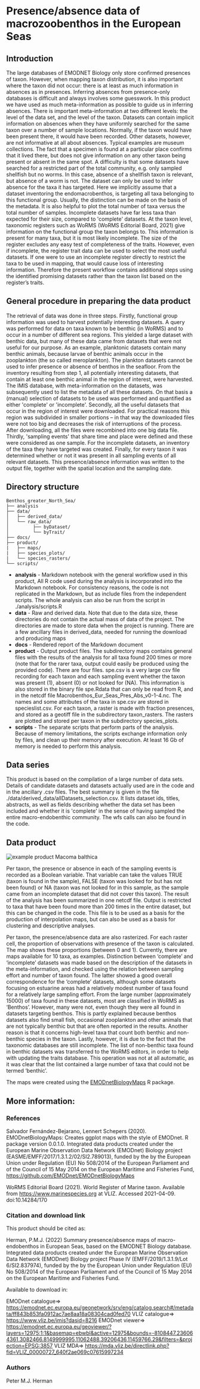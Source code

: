 # Presence/absence data of macrozoobenthos in the European Seas

## Introduction

The large databases of EMODNET Biology only store confirmed presences of taxon. However, when mapping taxon distribution, it is also important where the taxon did not occur: there is at least as much information in absences as in presences. Inferring absences from presence-only databases is difficult and always involves some guesswork.
In this product we have used as much meta-information as possible to guide us in inferring absences. There is important meta-information at two different levels: the level of the data set, and the level of the taxon. 
Datasets can contain implicit information on absences when they have uniformly searched for the same taxon over a number of sample locations. Normally, if the taxon would have been present there, it would have been recorded. Other datasets, however, are not informative at all about absences. Typical examples are museum collections. The fact that a specimen is found at a particular place confirms that it lived there, but does not give information on any other taxon being present or absent in the same spot. A difficulty is that some datasets have searched for a restricted part of the total community, e.g. only sampled shellfish but no worms. In this case, absence of a shellfish taxon is relevant, but absence of a worm is not. The dataset can only be used to infer absence for the taxa it has targeted. Here we implicitly assume that a dataset inventoring the endomacrobenthos, is targeting all taxa belonging to this functional group. Usually, the distinction can be made on the basis of the metadata. It is also helpful to plot the total number of taxa versus the total number of samples. Incomplete datasets have far less taxa than expected for their size, compared to 'complete' datasets.
At the taxon level, taxonomic registers such as WoRMS (WoRMS Editorial Board, 2021) give information on the functional group the taxon belongs to. This information is present for many taxa, but it is most likely incomplete. The size of the register excludes any easy test of completeness of the traits. However, even if incomplete, the register trait data can be used to select the most useful datasets. If one were to use an incomplete register directly to restrict the taxa to be used in mapping, that would cause loss of interesting information. Therefore the present workflow contains additional steps using the identified promising datasets rather than the taxon list based on the register’s traits.

## General procedure in preparing the data product

The retrieval of data was done in three steps. Firstly, functional group information was used to harvest potentially interesting datasets. A query was performed for data on taxa known to be benthic (in WoRMS) and to occur in a number of different sea regions. This yielded a large dataset with benthic data, but many of these data came from datasets that were not useful for our purpose. As an example, planktonic datasets contain many benthic animals, because larvae of benthic animals occur in the zooplankton (the so called meroplankton). The plankton datasets cannot be used to infer presence or absence of benthos in the seafloor. From the inventory resulting from step 1, all potentially interesting datasets, that contain at least one benthic animal in the region of interest, were harvested. The IMIS database, with meta-information on the datasets, was subsequently used to list the metadata of all these datasets. On that basis a (manual) selection of datasets to be used was performed and quantified as either 'complete' or 'incomplete'. 
Secondly, all the useful datasets that occur in the region of interest were downloaded. For practical reasons this region was subdivided in smaller portions – in that way the downloaded files were not too big and decreases the risk of interruptions of the process. After downloading, all the files were recombined into one big data file.
Thirdly, 'sampling events' that share time and place were defined and these were considered as one sample. For the incomplete datasets, an inventory of the taxa they have targeted was created. Finally, for every taxon it was determined whether or not it was present in all sampling events of all relevant datasets. This presence/absence information was written to the output file, together with the spatial location and the sampling date. 

## Directory structure

```
Benthos_greater_North_Sea/
├── analysis
├── data/
│   ├── derived_data/
│   └── raw_data/
│         ├── byDataset/
│         └── byTrait/
├── docs/
├── product/
|   ├── maps/ 
|   ├── species_plots/ 
|   └── species_rasters/
└── scripts/
```

* **analysis** - Markdown notebook with the general workflow used in this product, All R code used during the analysis is incorporated into the Markdown notebook. For consistency reasons, the code is not replicated in the Markdown, but as include files from the independent scripts. The whole analysis can also be run from the script in ./analysis/scripts.R
* **data** - Raw and derived data. Note that due to the data size, these directories do not contain the actual mass of data of the project. The directories are made to store data when the project is running. There are a few ancillary files in derived_data, needed for running the download and producing maps
* **docs** - Rendered report of the Markdown document
* **product** - Output product files. The subdirectory maps contains general files with the results of the analysis for all taxa found 200 times or more (note that for the rarer taxa, output could easily be produced using the provided code). There are four files. spe.csv is a very large csv file recording for each taxon and each sampling event whether the taxon was present (1), absent (0) or not looked for (NA). This information is also stored in the binary file spe.Rdata that can only be read from R, and in the netcdf file Macrobenthos_Eur_Seas_Pres_Abs_v0-1-4.nc. The names and some attributes of the taxa in spe.csv are stored in specieslist.csv. For each taxon, a raster is made with fraction presences, and stored as a geotiff file in the subdirectory taxon_rasters. The rasters are plotted and stored per taxon in the subdirectory species_plots.
* **scripts** - The separate scripts that perform parts of the analysis. Because of memory limitations, the scripts exchange information only by files, and clean up their memory after execution. At least 16 Gb of memory is needed to perform this analysis.

## Data series

This product is based on the compilation of a large number of data sets. Details of candidate datasets and datasets actually used are in the code and in the ancillary .csv files. The best summary is given in the file ./data/derived_data/allDatasets_selection.csv. It lists dataset ids, titles, abstracts, as well as fields describing whether the data set has been included and whether it is 'complete' in the sense of having sampled the entire macro-endobenthic community.
The wfs calls can also be found in the code.

## Data product

![example product Macoma balthica](https://github.com/EMODnet/EMODnet-Biology-Benthos-European-Seas/blob/master/0001_141579_Macoma-balthica.png)

Per taxon, the presence or absence in each of the sampling events is recorded as a Boolean variable. That variable can take the values TRUE (taxon is found in the sample), FALSE (taxon was looked for but has not been found) or NA (taxon was not looked for in this sample, as the sample came from an incomplete dataset that did not cover this taxon). The result of the analysis has been summarized in one netcdf file. Output is restricted to taxa that have been found more than 200 times in the entire dataset, but this can be changed in the code. This file is to be used as a basis for the production of interpolation maps, but can also be used as a basis for clustering and descriptive analyses. 

Per taxon, the presence/absence data are also rasterized. For each raster cell, the proportion of observations with presence of the taxon is calculated. The map shows these proportions (between 0 and 1). 
Currently, there are maps available for 10 taxa, as examples. 
Distinction between ‘complete’ and ‘incomplete’ datasets was made based on the description of the datasets in the meta-information, and checked using the relation between sampling effort and number of taxon found. The latter showed a good overall correspondence for the ‘complete’ datasets, although some datasets focusing on estuarine areas had a relatively modest number of taxa found for a relatively large sampling effort.
From the large number (approximately 15000) of taxa found in these datasets, most are classified in WoRMS as ‘Benthos’. However, many were not, even though they were all found in datasets targeting benthos. This is partly explained because benthos datasets also find small fish, occasional zooplankton and other animals that are not typically benthic but that are often reported in the results. Another reason is that it concerns high-level taxa that count both benthic and non-benthic species in the taxon. Lastly, however, it is due to the fact that the taxonomic databases are still incomplete. The list of non-benthic taxa found in benthic datasets was transferred to the WoRMS editors, in order to help with updating the traits database. This operation was not at all automatic, as it was clear that the list contained a large number of taxa that could not be termed ‘benthic’.

The maps were created using the [EMODnetBiologyMaps](https://github.com/EMODnet/EMODnetBiologyMaps) R package.

## More information:

### References

Salvador Fernández-Bejarano, Lennert Schepers (2020). EMODnetBiologyMaps: Creates ggplot maps with the style of EMODnet. R package version 0.0.1.0. Integrated data products created under the European Marine Observation Data Network (EMODnet) Biology project (EASME/EMFF/2017/1.3.1.2/02/SI2.789013), funded by the by the European Union under Regulation (EU) No 508/2014 of the European Parliament and of the Council of 15 May 2014 on the European Maritime and Fisheries Fund, https://github.com/EMODnet/EMODnetBiologyMaps

WoRMS Editorial Board (2021). World Register of Marine taxon. Available from https://www.marinespecies.org at VLIZ. Accessed 2021-04-09. doi:10.14284/170

### Citation and download link

This product should be cited as:

Herman, P.M.J. (2022) Summary presence/absence maps of macro-endobenthos in European Seas, based on the EMODNET Biology database. Integrated data products created under the European Marine Observation  Data Network (EMODnet) Biology project Phase IV (EMFF/2019/1.3.1.9/Lot  6/SI2.837974), funded by the by the European Union under Regulation (EU) No 508/2014 of the European Parliament and of the Council of 15 May  2014 on the European Maritime and Fisheries Fund.

Available to download in: 

EMODnet catalogue=> https://emodnet.ec.europa.eu/geonetwork/srv/eng/catalog.search#/metadata/ff843b853fa0912ac7ae8aa18a08304cad0fed70
VLIZ catalogue=> https://www.vliz.be/imis?dasid=8216
EMODnet viewer=> https://emodnet.ec.europa.eu/geoviewer/?layers=12975:1:1&basemap=ebwbl&active=12975&bounds=-8108447.236064361,3082466.8149999995,11062488.39206436,11459766.29&filters=&projection=EPSG:3857
VLIZ MDA=> https://mda.vliz.be/directlink.php?fid=VLIZ_00000727_640f2ae069c07615997234

### Authors

Peter M.J. Herman
